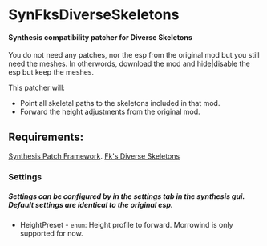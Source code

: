 <!--- -*- mode: markdown -*- -->
# SynFksDiverseSkeletons
#### Synthesis compatibility patcher for Diverse Skeletons

You do not need any patches, nor the esp from the original mod but you still need the meshes. In otherwords, download the mod and hide|disable the esp but keep the meshes.

This patcher will:
- Point all skeletal paths to the skeletons included in that mod.
- Forward the height adjustments from the original mod.

Requirements:
------------
[Synthesis Patch Framework](https://github.com/Mutagen-Modding/Synthesis/wiki/Installation).
[Fk's Diverse Skeletons](https://www.nexusmods.com/skyrimspecialedition/mods/38563) 

### Settings
##### Settings can be configured by in the settings tab in the synthesis gui. Default settings are identical to the original esp.
-  HeightPreset - `enum`: Height profile to forward. Morrowind is only supported for now.